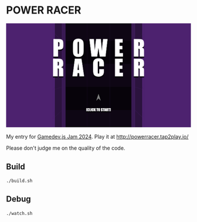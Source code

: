 # POWER RACER

<img src="/assets/main-menu.png">

My entry for [Gamedev.js Jam 2024](https://itch.io/jam/gamedevjs-2024). Play it at http://powerracer.tap2play.io/

Please don't judge me on the quality of the code.

## Build

```sh
./build.sh
```

## Debug

```sh
./watch.sh
```
